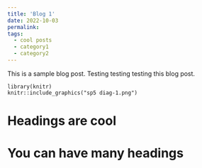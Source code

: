 ```yaml
---
title: 'Blog 1'
date: 2022-10-03
permalink: 
tags:
  - cool posts
  - category1
  - category2
---
```


This is a sample blog post. Testing testing testing this blog post.


```{r include=F, echo=F}
library(knitr)
knitr::include_graphics("sp5 diag-1.png")
```

Headings are cool
======

You can have many headings
======

